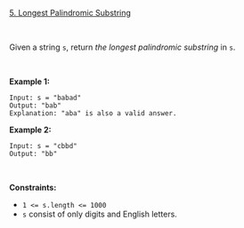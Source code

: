 [5. Longest Palindromic Substring](https://leetcode.com/problems/longest-palindromic-substring/)

<br>

Given a string `s`, return *the longest palindromic substring* in `s`.

<br>

**Example 1:**

```
Input: s = "babad"
Output: "bab"
Explanation: "aba" is also a valid answer.
```

**Example 2:**

```
Input: s = "cbbd"
Output: "bb"
```

<br>

**Constraints:**

+    `1 <= s.length <= 1000`
+    `s` consist of only digits and English letters.
